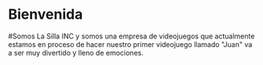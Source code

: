 # Bienvenida

#Somos La Silla INC y somos una empresa de videojuegos que actualmente estamos en proceso de hacer nuestro primer videojuego llamado "Juan" va a ser muy divertido y lleno de emociones.
